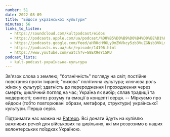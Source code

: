 ```yaml
---
number: 51
date: 2022-08-09
title: "Ейдоси української культури"
minutes: 56
links_to_listen:
  - https://soundcloud.com/kultpodcast/eidos
  - https://podcasts.apple.com/ua/podcast/%D0%B5%D0%B9%D0%B4%D0%BE%D1%81%D0%B8-%D1%83%D0%BA%D1%80%D0%B0%D1%97%D0%BD%D1%81%D1%8C%D0%BA%D0%BE%D1%97-%D0%BA%D1%83%D0%BB%D1%8C%D1%82%D1%83%D1%80%D0%B8/id1581339249?i=1000575498750
  - https://podcasts.google.com/feed/aHR0cHM6Ly9mZWVkcy5zb3VuZGNsb3VkLmNvbS91c2Vycy9zb3VuZGNsb3VkOnVzZXJzOjg5MjM3MjAyNy9zb3VuZHMucnNz/episode/dGFnOnNvdW5kY2xvdWQsMjAxMDp0cmFja3MvMTMyMDYwNDk0OA
  - https://podcasts.nv.ua/ukr/episode/14196.html
  - https://www.youtube.com/watch?v=G8EX9eY15KU
podcast_lists:
  - kult-podcast-українська-культура
---
```


Зв'язок слова з землею; "ботанічність" погляду на світ; постійне повстання
проти тиранії; "низова" політична культура; ключова роль жінок у культурі;
здатність до переродження і проходження через смерть; циклічний погляд на час;
Україна як вибір; сплав традиції та модерності; синтез розуму та емоції в
концепті серця. -- Міркуємо про  ейдоси (тобто повторювані образи, метафори,
структури) української культури. Перша серія.

Підтримати нас можна на [Patreon][1]. Всі донати йдуть на
купівлю важливих речей для військових та цивільних, які ми розвозимо в наших
волонтерських поїздках Україною.

[1]: https://patreon.com/kultpodcast

